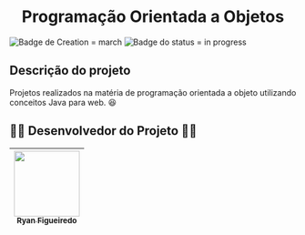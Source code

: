 <h1 align="center">Programação Orientada a Objetos</h1>

![Badge de Creation = march](https://img.shields.io/badge/criação-março-blue?style=for-the-badge) ![Badge do status = in progress](https://img.shields.io/badge/STATUS-Em%20Andamento-yellow?style=for-the-badge)

## Descrição do projeto

Projetos realizados na matéria de programação orientada a objeto utilizando conceitos Java para web. :satisfied:

## 🧑‍💻 Desenvolvedor do Projeto 🧑‍💻 

| [<img src="https://avatars.githubusercontent.com/u/65906633?v=4" width=115><br><sub>Ryan Figueiredo</sub>](https://github.com/zDay?Coder)
| :---:
